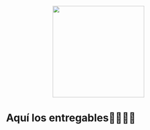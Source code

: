 <p align="center">
  <img src="https://semanadelcannabis.cayetano.edu.pe/assets/img/logo-upch.png" width="250">
 
</p>

# Aquí los entregables🫠👩‍🎓📌


